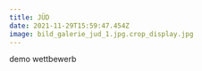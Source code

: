 ```yaml
---
title: JÜD
date: 2021-11-29T15:59:47.454Z
image: bild_galerie_jud_1.jpg.crop_display.jpg
---
```

demo wettbewerb
